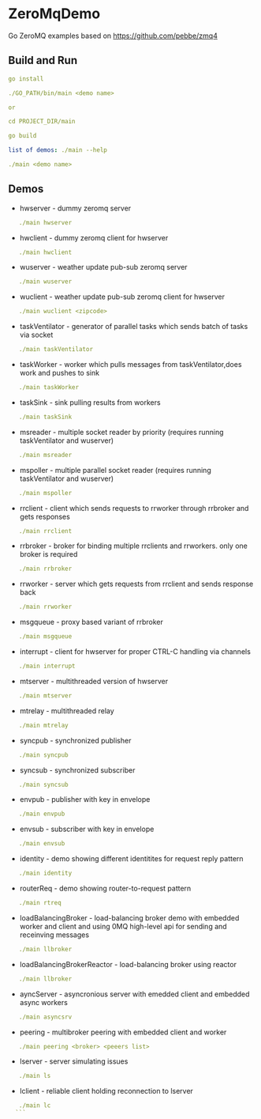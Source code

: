 # ZeroMqDemo
Go ZeroMQ examples based on https://github.com/pebbe/zmq4

## Build and Run


```yaml
go install

./GO_PATH/bin/main <demo name>

or

cd PROJECT_DIR/main

go build

list of demos: ./main --help

./main <demo name>

```

## Demos

- hwserver - dummy zeromq server

```yaml
   ./main hwserver
```
- hwclient - dummy zeromq client for hwserver

 ```yaml
    ./main hwclient
```
- wuserver - weather update pub-sub zeromq server

```yaml
   ./main wuserver
```
- wuclient - weather update pub-sub zeromq client for hwserver

 ```yaml
    ./main wuclient <zipcode>
```
- taskVentilator - generator of parallel tasks which sends batch of tasks via socket

```yaml
   ./main taskVentilator
```

- taskWorker - worker which pulls messages from taskVentilator,does work and pushes to sink
```yaml
   ./main taskWorker
```

- taskSink - sink pulling results from workers
```yaml
   ./main taskSink
```

- msreader - multiple socket reader by priority (requires running taskVentilator and wuserver)
```yaml
   ./main msreader
```

- mspoller - multiple parallel socket reader (requires running taskVentilator and wuserver)
```yaml
   ./main mspoller
```

- rrclient - client which sends requests to rrworker through rrbroker and gets responses
```yaml
   ./main rrclient
```

- rrbroker - broker for binding multiple rrclients and rrworkers. only one broker is required
```yaml
   ./main rrbroker
```

- rrworker - server which gets requests from  rrclient and sends response back
```yaml
   ./main rrworker
```

- msgqueue - proxy based variant of rrbroker
```yaml
   ./main msgqueue
```

- interrupt - client for hwserver for proper CTRL-C handling via channels
```yaml
   ./main interrupt
```

- mtserver - multithreaded version of hwserver
```yaml
   ./main mtserver
```

- mtrelay - multithreaded relay
```yaml
   ./main mtrelay
```

- syncpub - synchronized publisher
```yaml
   ./main syncpub
```

- syncsub - synchronized subscriber
```yaml
   ./main syncsub
```

- envpub - publisher with key in envelope
```yaml
   ./main envpub
```

- envsub - subscriber  with key in envelope
```yaml
   ./main envsub
```

- identity - demo showing different identitites for request reply pattern
```yaml
   ./main identity
```

- routerReq - demo showing router-to-request pattern
```yaml
   ./main rtreq
```

- loadBalancingBroker - load-balancing broker demo  with embedded worker and client and using 0MQ high-level api for sending and receinving messages
```yaml
   ./main llbroker
```

- loadBalancingBrokerReactor - load-balancing broker using reactor
```yaml
   ./main llbroker
```

- ayncServer - asyncronious server with emedded client and embedded async workers
```yaml
   ./main asyncsrv
```

- peering - multibroker peering with embedded client and worker
```yaml
   ./main peering <broker> <peeers list>
```

- lserver - server simulating issues
```yaml
   ./main ls
  ```

  - lclient - reliable client holding reconnection to lserver
  ```yaml
     ./main lc
    ```
